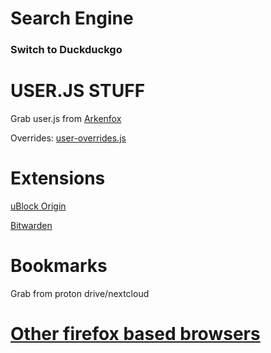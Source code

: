 # Search Engine

### Switch to Duckduckgo

# USER.JS STUFF

Grab user.js from [Arkenfox](https://github.com/arkenfox/user.js/blob/master/user.js)

Overrides: [user-overrides.js](https://github.com/Twig6943/dotfiles/blob/main/firefox/user-overrides.js)

# Extensions

[uBlock Origin](https://addons.mozilla.org/en-US/firefox/addon/ublock-origin/)

[Bitwarden](https://addons.mozilla.org/en-US/firefox/addon/bitwarden-password-manager/)

# Bookmarks

Grab from proton drive/nextcloud

# [Other firefox based browsers](https://github.com/Twig6943/dotfiles/blob/main/firefox/Other)
